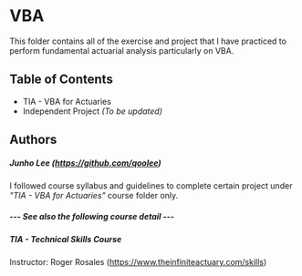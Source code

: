 # VBA

This folder contains all of the exercise and project that I have practiced to perform fundamental actuarial analysis particularly on VBA.

## Table of Contents

* TIA - VBA for Actuaries
* Independent Project *(To be updated)*

## Authors

##### Junho Lee (https://github.com/qoolee)

I followed course syllabus and guidelines to complete certain project under *"TIA - VBA for Actuaries"* course folder only.

##### --- See also the following course detail ---

##### TIA - Technical Skills Course
Instructor: Roger Rosales (https://www.theinfiniteactuary.com/skills)